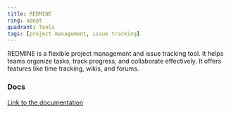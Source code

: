 ```yaml
---
title: REDMINE
ring: adopt
quadrant: Tools
tags: [project management, issue tracking]
---
```


REDMINE is a flexible project management and issue tracking tool. It helps teams organize tasks, track progress, and collaborate effectively. It offers features like time tracking, wikis, and forums.

### Docs

[Link to the documentation](https://www.redmine.org/)
